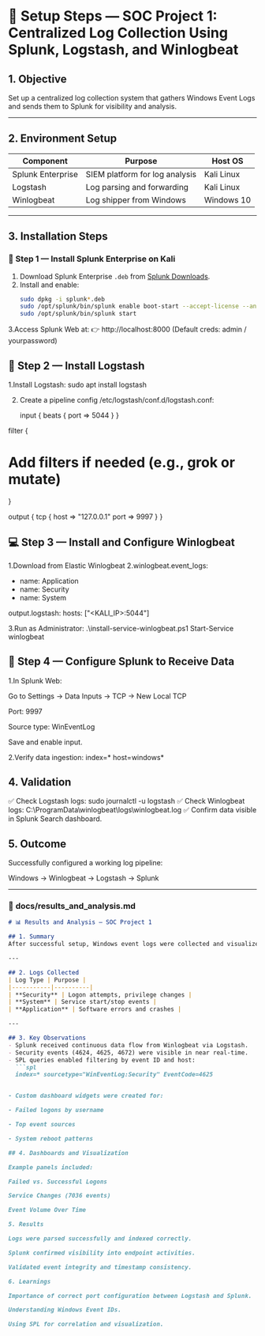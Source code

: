 # 🧩 Setup Steps — SOC Project 1: Centralized Log Collection Using Splunk, Logstash, and Winlogbeat

## 1. Objective
Set up a centralized log collection system that gathers Windows Event Logs and sends them to Splunk for visibility and analysis.

---

## 2. Environment Setup
| Component | Purpose | Host OS |
|------------|----------|---------|
| Splunk Enterprise | SIEM platform for log analysis | Kali Linux |
| Logstash | Log parsing and forwarding | Kali Linux |
| Winlogbeat | Log shipper from Windows | Windows 10 |

---

## 3. Installation Steps

### 🧠 Step 1 — Install Splunk Enterprise on Kali
1. Download Splunk Enterprise `.deb` from [Splunk Downloads](https://www.splunk.com/en_us/download.html).  
2. Install and enable:
   ```bash
   sudo dpkg -i splunk*.deb
   sudo /opt/splunk/bin/splunk enable boot-start --accept-license --answer-yes
   sudo /opt/splunk/bin/splunk start
3.Access Splunk Web at:
👉 http://localhost:8000 (Default creds: admin / yourpassword)

## 🧩 Step 2 — Install Logstash

1.Install Logstash:
sudo apt install logstash

2. Create a pipeline config /etc/logstash/conf.d/logstash.conf:

   input {
  beats {
    port => 5044
  }
}

filter {
  # Add filters if needed (e.g., grok or mutate)
}

output {
  tcp {
    host => "127.0.0.1"
    port => 9997
  }
}


## 💻 Step 3 — Install and Configure Winlogbeat

1.Download from Elastic Winlogbeat
2.winlogbeat.event_logs:
  - name: Application
  - name: Security
  - name: System

output.logstash:
  hosts: ["<KALI_IP>:5044"]

3.Run as Administrator:
.\install-service-winlogbeat.ps1
Start-Service winlogbeat

## 🧮 Step 4 — Configure Splunk to Receive Data

1.In Splunk Web:

Go to Settings → Data Inputs → TCP → New Local TCP

Port: 9997

Source type: WinEventLog

Save and enable input.

2.Verify data ingestion:
index=* host=windows*

## 4. Validation

✅ Check Logstash logs:
sudo journalctl -u logstash
✅ Check Winlogbeat logs:
C:\ProgramData\winlogbeat\logs\winlogbeat.log
✅ Confirm data visible in Splunk Search dashboard.

## 5. Outcome
   
Successfully configured a working log pipeline:

Windows → Winlogbeat → Logstash → Splunk


---

### 📄 **docs/results_and_analysis.md**
```markdown
# 📊 Results and Analysis — SOC Project 1

## 1. Summary
After successful setup, Windows event logs were collected and visualized in Splunk dashboards. This established a baseline for monitoring endpoint activity in a simulated SOC environment.

---

## 2. Logs Collected
| Log Type | Purpose |
|-----------|----------|
| **Security** | Logon attempts, privilege changes |
| **System** | Service start/stop events |
| **Application** | Software errors and crashes |

---

## 3. Key Observations
- Splunk received continuous data flow from Winlogbeat via Logstash.
- Security events (4624, 4625, 4672) were visible in near real-time.
- SPL queries enabled filtering by event ID and host:
  ```spl
  index=* sourcetype="WinEventLog:Security" EventCode=4625


- Custom dashboard widgets were created for:

- Failed logons by username

- Top event sources

- System reboot patterns

## 4. Dashboards and Visualization

Example panels included:

Failed vs. Successful Logons

Service Changes (7036 events)

Event Volume Over Time

5. Results

Logs were parsed successfully and indexed correctly.

Splunk confirmed visibility into endpoint activities.

Validated event integrity and timestamp consistency.

6. Learnings

Importance of correct port configuration between Logstash and Splunk.

Understanding Windows Event IDs.

Using SPL for correlation and visualization.




















